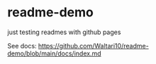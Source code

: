 # readme-demo
just testing readmes with github pages

See docs: https://github.com/Waltari10/readme-demo/blob/main/docs/index.md
